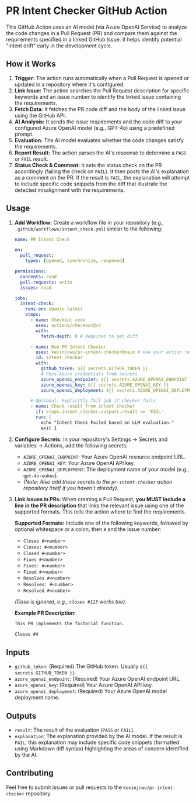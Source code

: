 # PR Intent Checker GitHub Action

This GitHub Action uses an AI model (via Azure OpenAI Service) to analyze the code changes in a Pull Request (PR) and compare them against the requirements specified in a linked GitHub Issue. It helps identify potential "intent drift" early in the development cycle.

## How it Works

1.  **Trigger:** The action runs automatically when a Pull Request is opened or updated in a repository where it's configured.
2.  **Link Issue:** The action searches the Pull Request description for specific keywords and an issue number to identify the linked issue containing the requirements.
3.  **Fetch Data:** It fetches the PR code diff and the body of the linked issue using the GitHub API.
4.  **AI Analysis:** It sends the issue requirements and the code diff to your configured Azure OpenAI model (e.g., GPT-4o) using a predefined prompt.
5.  **Evaluation:** The AI model evaluates whether the code changes satisfy the requirements.
6.  **Report Result:** The action parses the AI's response to determine a `PASS` or `FAIL` result.
7.  **Status Check & Comment:** It sets the status check on the PR accordingly (failing the check on `FAIL`). It then posts the AI's explanation as a comment on the PR. If the result is `FAIL`, the explanation will attempt to include specific code snippets from the diff that illustrate the detected misalignment with the requirements.

## Usage

1.  **Add Workflow:** Create a workflow file in your repository (e.g., `.github/workflows/intent_check.yml`) similar to the following:

    ```yaml
    name: PR Intent Check

    on:
      pull_request:
        types: [opened, synchronize, reopened]

    permissions:
      contents: read
      pull-requests: write
      issues: read

    jobs:
      intent-check:
        runs-on: ubuntu-latest
        steps:
          - name: Checkout code
            uses: actions/checkout@v4
            with:
              fetch-depth: 0 # Required to get diff

          - name: Run PR Intent Checker
            uses: kevinjcwu/pr-intent-checker@main # Use your action repo path
            id: intent_checker
            with:
              github_token: ${{ secrets.GITHUB_TOKEN }}
              # Pass Azure credentials from secrets
              azure_openai_endpoint: ${{ secrets.AZURE_OPENAI_ENDPOINT }}
              azure_openai_key: ${{ secrets.AZURE_OPENAI_KEY }}
              azure_openai_deployment: ${{ secrets.AZURE_OPENAI_DEPLOYMENT }}

          # Optional: Explicitly fail job if checker fails
          - name: Check result from intent checker
            if: steps.intent_checker.outputs.result == 'FAIL'
            run: |
              echo "Intent Check Failed based on LLM evaluation."
              exit 1
    ```

2.  **Configure Secrets:** In your repository's Settings -> Secrets and variables -> Actions, add the following secrets:
    *   `AZURE_OPENAI_ENDPOINT`: Your Azure OpenAI resource endpoint URL.
    *   `AZURE_OPENAI_KEY`: Your Azure OpenAI API key.
    *   `AZURE_OPENAI_DEPLOYMENT`: The deployment name of your model (e.g., `gpt-4o-wukev`).
    *   *(Note: Also add these secrets to the `pr-intent-checker` action repository itself if you haven't already).*

3.  **Link Issues in PRs:** When creating a Pull Request, **you MUST include a line in the PR description** that links the relevant issue using one of the supported formats. This tells the action where to find the requirements.

    **Supported Formats:**
    Include one of the following keywords, followed by optional whitespace or a colon, then `#` and the issue number:

    *   `Closes #<number>`
    *   `Closes: #<number>`
    *   `Closed #<number>`
    *   `Fixes #<number>`
    *   `Fixes: #<number>`
    *   `Fixed #<number>`
    *   `Resolves #<number>`
    *   `Resolves: #<number>`
    *   `Resolved #<number>`

    *(Case is ignored, e.g., `closes #123` works too).*

    **Example PR Description:**

    ```markdown
    This PR implements the factorial function.

    Closes #4
    ```

## Inputs

*   `github_token`: (Required) The GitHub token. Usually `${{ secrets.GITHUB_TOKEN }}`.
*   `azure_openai_endpoint`: (Required) Your Azure OpenAI endpoint URL.
*   `azure_openai_key`: (Required) Your Azure OpenAI API key.
*   `azure_openai_deployment`: (Required) Your Azure OpenAI model deployment name.

## Outputs

*   `result`: The result of the evaluation (`PASS` or `FAIL`).
*   `explanation`: The explanation provided by the AI model. If the result is `FAIL`, this explanation may include specific code snippets (formatted using Markdown diff syntax) highlighting the areas of concern identified by the AI.

## Contributing

Feel free to submit issues or pull requests to the `kevinjcwu/pr-intent-checker` repository.
